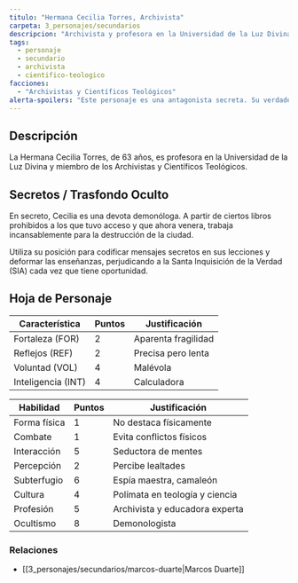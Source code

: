 ```yaml
---
titulo: "Hermana Cecilia Torres, Archivista"
carpeta: 3_personajes/secundarios
descripcion: "Archivista y profesora en la Universidad de la Luz Divina, que secretamente es una demonóloga que trabaja para destruir la ciudad."
tags:
  - personaje
  - secundario
  - archivista
  - cientifico-teologico
facciones:
  - "Archivistas y Científicos Teológicos"
alerta-spoilers: "Este personaje es una antagonista secreta. Su verdadera naturaleza no debe ser revelada a los jugadores."
---
```


## Descripción

La Hermana Cecilia Torres, de 63 años, es profesora en la Universidad de la Luz Divina y miembro de los Archivistas y Científicos Teológicos.

## Secretos / Trasfondo Oculto

En secreto, Cecilia es una devota demonóloga. A partir de ciertos libros prohibidos a los que tuvo acceso y que ahora venera, trabaja incansablemente para la destrucción de la ciudad.

Utiliza su posición para codificar mensajes secretos en sus lecciones y deformar las enseñanzas, perjudicando a la Santa Inquisición de la Verdad (SIA) cada vez que tiene oportunidad.

## Hoja de Personaje

| **Característica** | **Puntos** | **Justificación** |
| --- | --- | --- |
| Fortaleza (FOR) | 2 | Aparenta fragilidad |
| Reflejos (REF) | 2 | Precisa pero lenta |
| Voluntad (VOL) | 4 | Malévola |
| Inteligencia (INT) | 4 | Calculadora |

| **Habilidad** | **Puntos** | **Justificación** |
| --- | --- | --- |
| Forma física | 1 | No destaca físicamente |
| Combate | 1 | Evita conflictos físicos |
| Interacción | 5 | Seductora de mentes |
| Percepción | 2 | Percibe lealtades |
| Subterfugio | 6 | Espía maestra, camaleón |
| Cultura | 4 | Polímata en teología y ciencia |
| Profesión | 5 | Archivista y educadora experta |
| Ocultismo | 8 | Demonologista |

### Relaciones

- [[3_personajes/secundarios/marcos-duarte|Marcos Duarte]] 